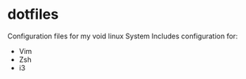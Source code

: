 # dotfiles
Configuration files for my void linux System
Includes configuration for:
  * Vim
  * Zsh
  * i3
 
